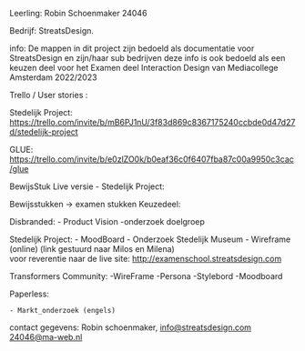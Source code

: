 Leerling:
Robin Schoenmaker 
24046

Bedrijf:
StreatsDesign.

info:
De mappen in dit project zijn bedoeld als documentatie voor StreatsDesign 
en zijn/haar sub bedrijven deze info is ook bedoeld als een keuzen deel 
voor het Examen deel Interaction Design van Mediacollege Amsterdam 
2022/2023


Trello / User stories :

Stedelijk Project:
https://trello.com/invite/b/mB6PJ1nU/3f83d869c8367175240ccbde0d47d27d/stedelijk-project

GLUE:
https://trello.com/invite/b/e0zlZO0k/b0eaf36c0f6407fba87c00a9950c3cac/glue

BewijsStuk Live versie - Stedelijk Project:


Bewijsstukken -> examen stukken Keuzedeel:

 Disbranded:
	- Product Vision
	-onderzoek doelgroep

 Stedelijk Project:
 	- MoodBoard
	- Onderzoek Stedelijk Museum 
	- Wireframe (online) (link gestuurd naar Milos en Milena)  
	voor reverentie naar de live site:  http://examenschool.streatsdesign.com

 Transformers Community:
	-WireFrame 
	-Persona
	-Stylebord
	-Moodboard

 Paperless:

	- Markt_onderzoek (engels)


contact gegevens:
Robin schoenmaker,
info@streatsdesign.com
24046@ma-web.nl


